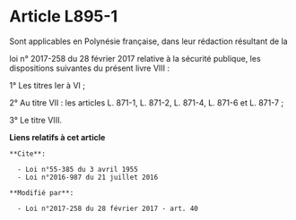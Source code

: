 # Article L895-1

Sont applicables en Polynésie française, dans leur rédaction résultant de la

loi n° 2017-258 du 28 février 2017 relative à la sécurité publique, les dispositions suivantes du présent livre VIII : 

1° Les titres Ier à VI ; 

2° Au titre VII : les articles L. 871-1, L. 871-2, L. 871-4, L. 871-6 et L. 871-7 ; 

3° Le titre VIII.

**Liens relatifs à cet article**

	**Cite**:

	  - Loi n°55-385 du 3 avril 1955
	  - Loi n°2016-987 du 21 juillet 2016

	**Modifié par**:

	  - Loi n°2017-258 du 28 février 2017 - art. 40
